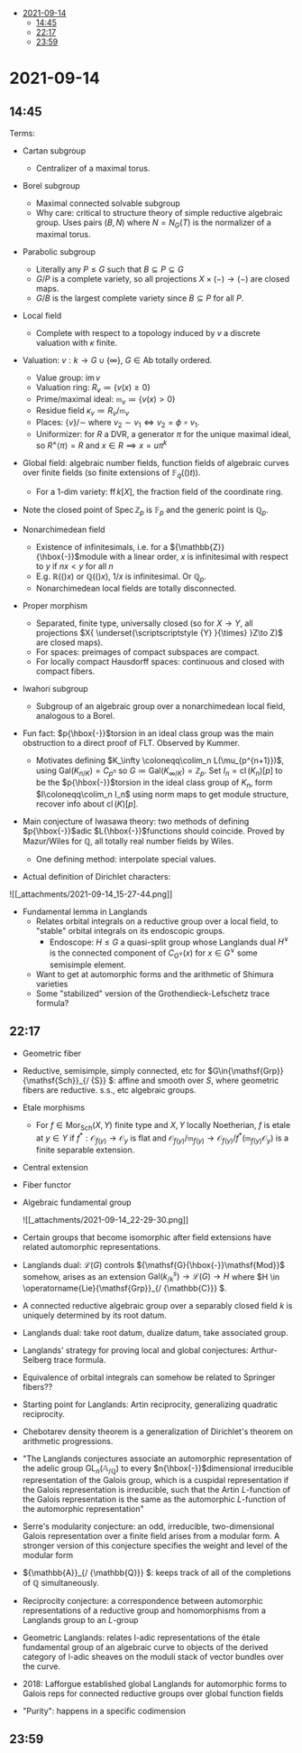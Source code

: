 -   [2021-09-14](#section)
    -   [14:45](#section-1)
    -   [22:17](#section-2)
    -   [23:59](#section-3)














2021-09-14
==========

14:45
-----

Terms:

-   Cartan subgroup

    -   Centralizer of a maximal torus.

-   Borel subgroup

    -   Maximal connected solvable subgroup
    -   Why care: critical to structure theory of simple reductive algebraic group. Uses pairs $(B, N)$ where $N = N_G(T)$ is the normalizer of a maximal torus.

-   Parabolic subgroup

    -   Literally any $P\leq G$ such that $B \subseteq P \subseteq G$
    -   $G/P$ is a complete variety, so all projections $X\times ({-}) \to ({-})$ are closed maps.
    -   $G/B$ is the largest complete variety since $B \subseteq P$ for all $P$.

-   Local field

    -   Complete with respect to a topology induced by $v$ a discrete valuation with $\kappa$ finite.

-   Valuation: $v: k \to G\cup\left\{{\infty}\right\}$, $G\in {\mathsf{Ab}}$ totally ordered.

    -   Value group: $\operatorname{im}v$
    -   Valuation ring: $R_v \coloneqq\left\{{v(x) \geq 0}\right\}$
    -   Prime/maximal ideal: ${\mathfrak{m}}_v \coloneqq\left\{{v(x)>0}\right\}$
    -   Residue field $\kappa_v \coloneqq R_v/{\mathfrak{m}}_v$
    -   Places: $\left\{{v}\right\}/\sim$ where $v_2\sim v_1 \iff v_2 = \phi \circ v_1$.
    -   Uniformizer: for $R$ a DVR, a generator $\pi$ for the unique maximal ideal, so $R^{\times}\left\langle{\pi}\right\rangle = R$ and $x\in R \implies x = u\pi^k$

-   Global field: algebraic number fields, function fields of algebraic curves over finite fields (so finite extensions of ${\mathbb{F}}_q { \left( {(} \right) } t))$.

    -   For a 1-dim variety: $\operatorname{ff}k[X]$, the fraction field of the coordinate ring.

-   Note the closed point of $\operatorname{Spec}{ {\mathbb{Z}}_p }$ is ${\mathbb{F}}_p$ and the generic point is ${ {\mathbb{Q}}_p }$.

-   Nonarchimedean field

    -   Existence of infinitesimals, i.e. for a ${\mathbb{Z}}{\hbox{-}}$module with a linear order, $x$ is infinitesimal with respect to $y$ if $nx < y$ for all $n$
    -   E.g. ${\mathbb{R}} { \left( {(} \right) } x)$ or ${\mathbb{Q}} { \left( {(} \right) } x)$, $1/x$ is infinitesimal. Or ${ {\mathbb{Q}}_p }$.
    -   Nonarchimedean local fields are totally disconnected.

-   Proper morphism

    -   Separated, finite type, universally closed (so for $X\to Y$, all projections $X{ \underset{\scriptscriptstyle {Y} }{\times} }Z\to Z)$ are closed maps).
    -   For spaces: preimages of compact subspaces are compact.
    -   For locally compact Hausdorff spaces: continuous and closed with compact fibers.

-   Iwahori subgroup

    -   Subgroup of an algebraic group over a nonarchimedean local field, analogous to a Borel.

-   Fun fact: $p{\hbox{-}}$torsion in an ideal class group was the main obstruction to a direct proof of FLT. Observed by Kummer.

    -   Motivates defining $K_\infty \coloneqq\colim_n L(\mu_{p^{n+1}})$, using ${ \mathsf{Gal}} (K_n{}_{/ {K}} ) = C_{p^n}$ so $G\coloneqq{ \mathsf{Gal}} (K_\infty {}_{/ {K}} ) = { {\mathbb{Z}}_p }$. Set $I_n = { \operatorname{cl}} (K_n)[p]$ to be the $p{\hbox{-}}$torsion in the ideal class group of $K_n$, form $I\coloneqq\colim_n I_n$ using norm maps to get module structure, recover info about ${ \operatorname{cl}} (K)[p]$.

-   Main conjecture of Iwasawa theory: two methods of defining $p{\hbox{-}}$adic $L{\hbox{-}}$functions should coincide. Proved by Mazur/Wiles for ${\mathbb{Q}}$, all totally real number fields by Wiles.

    -   One defining method: interpolate special values.

-   Actual definition of Dirichlet characters:

![[_attachments/2021-09-14_15-27-44.png]]

-   Fundamental lemma in Langlands
    -   Relates orbital integrals on a reductive group over a local field, to "stable" orbital integrals on its endoscopic groups.
        -   Endoscope: $H\leq G$ a quasi-split group whose Langlands dual $H {}^{ \vee }$ is the connected component of $C_{G {}^{ \vee }}(x)$ for $x\in G {}^{ \vee }$ some semisimple element.
    -   Want to get at automorphic forms and the arithmetic of Shimura varieties
    -   Some "stabilized" version of the Grothendieck-Lefschetz trace formula?

22:17
-----

-   Geometric fiber

-   Reductive, semisimple, simply connected, etc for $G\in{\mathsf{Grp}}{\mathsf{Sch}}_{/ {S}} $: affine and smooth over $S$, where geometric fibers are reductive. s.s., etc algebraic groups.

-   Etale morphisms

    -   For $f \in \mathop{\mathrm{Mor}}_{\mathsf{Sch}}(X, Y)$ finite type and $X, Y$ locally Noetherian, $f$ is etale at $y\in Y$ if $f^*: {\mathcal{O}}_{f(y)} \to {\mathcal{O}}_y$ is flat and ${\mathcal{O}}_{f(y)}/{\mathfrak{m}}_{f(y)} \to {\mathcal{O}}_{f(y)}/ f^*({\mathfrak{m}}_{f(y)} {\mathcal{O}}_y)$ is a finite separable extension.

-   Central extension

-   Fiber functor

-   Algebraic fundamental group

    ![[_attachments/2021-09-14_22-29-30.png]]

-   Certain groups that become isomorphic after field extensions have related automorphic representations.

-   Langlands dual: ${\mathcal{L}}(G)$ controls ${\mathsf{G}{\hbox{-}}\mathsf{Mod}}$ somehow, arises as an extension ${ \mathsf{Gal}} (k^s _{/ {k}} ) \to {\mathcal{L}}(G) \to H$ where $H \in \operatorname{Lie}{\mathsf{Grp}}_{/ {\mathbb{C}}} $.

-   A connected reductive algebraic group over a separably closed field $k$ is uniquely determined by its root datum.

-   Langlands dual: take root datum, dualize datum, take associated group.

-   Langlands' strategy for proving local and global conjectures: Arthur-Selberg trace formula.

-   Equivalence of orbital integrals can somehow be related to Springer fibers??

-   Starting point for Langlands: Artin reciprocity, generalizing quadratic reciprocity.

-   Chebotarev density theorem is a generalization of Dirichlet's theorem on arithmetic progressions.

-   "The Langlands conjectures associate an automorphic representation of the adelic group $\operatorname{GL}_n({\mathbb{A}}_{/ {\mathbb{Q}}} )$ to every $n{\hbox{-}}$dimensional irreducible representation of the Galois group, which is a cuspidal representation if the Galois representation is irreducible, such that the Artin $L$-function of the Galois representation is the same as the automorphic $L$-function of the automorphic representation"

-   Serre's modularity conjecture: an odd, irreducible, two-dimensional Galois representation over a finite field arises from a modular form. A stronger version of this conjecture specifies the weight and level of the modular form

-   ${\mathbb{A}}_{/ {\mathbb{Q}}} $: keeps track of all of the completions of ${\mathbb{Q}}$ simultaneously.

-   Reciprocity conjecture: a correspondence between automorphic representations of a reductive group and homomorphisms from a Langlands group to an $L$-group

-   Geometric Langlands: relates l-adic representations of the étale fundamental group of an algebraic curve to objects of the derived category of l-adic sheaves on the moduli stack of vector bundles over the curve.

-   2018: Lafforgue established global Langlands for automorphic forms to Galois reps for connected reductive groups over global function fields

-   "Purity": happens in a specific codimension

23:59
-----
